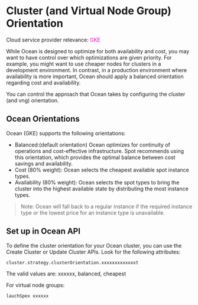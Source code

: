 <meta name="robots" content="noindex">

# Cluster (and Virtual Node Group) Orientation

Cloud service provider relevance: <font color="#FC01CC">GKE</font> 

While Ocean is designed to optimize for both availability and cost, you may want to have control over which optimizations are given priority. For example, you might want to use cheaper nodes for clusters in a development environment. In contrast, in a production environment where availability is more important, Ocean should apply a balanced orientation regarding cost and availability.

You can control the approach that Ocean takes by configuring the cluster (and vng) orientation.

## Ocean Orientations

Ocean (GKE) supports the following orientations:

*  Balanced:(default orientation) Ocean optimizes for continuity of operations and cost-effective infrastructure. Spot recommends using this orientation, which provides the optimal balance between cost savings and availability.
*  Cost (80% weight): Ocean selects the cheapest available spot instance types.
*  Availability (80% weight): Ocean selects the spot types to bring the cluster into the highest available state by distributing the most instance types.

>Note: Ocean will fall back to a regular instance if the required instance type or the lowest price for an instance type is unavailable.

## Set up in Ocean API

To define the cluster orientation for your Ocean cluster, you can use the Create Cluster or Update Cluster APIs. Look for the following attributes:

```
cluster.strategy.clusterOrientation.xxxxxxxxxxxxxt
```

The valid values are: xxxxxx, balanced, cheapest

For virtual node groups:

```
lauchSpex xxxxxx
```



